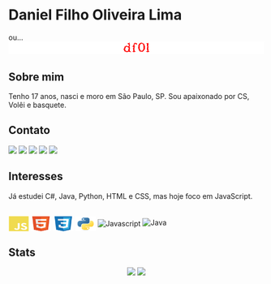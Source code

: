 # Daniel Filho Oliveira Lima
ou...
  <img src="./assets/df0l_13873.gif"/>
## Sobre mim
Tenho 17 anos, nasci e moro em São Paulo, SP. Sou apaixonado por CS, Volêi e basquete. 

## Contato
<div> 
  <a href="https://www.instagram.com/d.f.0.l/" target="_blank"><img src="https://img.shields.io/twitter/url?color=%23E1306C&label=Instagram&logo=Instagram&style=for-the-badge&url=https%3A%2F%2Ftwitter.com%2Fdanieldf0l" target="_blank"></a> 
  <a href = "mailto:df0l@outlook.com"><img src="https://img.shields.io/twitter/url?color=DC3E15&label=Outlook&logo=Microsoft&logoColor=White&style=for-the-badge&url=https%3A%2F%2Ftwitter.com%2Fdanieldf0l" target="_blank"></a>
  <a href="https://www.linkedin.com/in/df0l/" target="_blank"><img src="https://img.shields.io/twitter/url?color=blue&label=LinkedIn&logo=LinkedIn&style=for-the-badge&url=https%3A%2F%2Fwww.linkedin.com%2Fin%2Fdf0l%2F" target="_blank"></a>
  <a href="https://twitter.com/danieldf0l" target="_blank"><img src="https://img.shields.io/twitter/url?color=%2300acee&label=Twitter&logo=Twitter&style=for-the-badge&url=https%3A%2F%2Ftwitter.com%2Fdanieldf0l" target="_blank"></a>
  <a href="https://medium.com/@df0l" target="_blank"><img src="https://img.shields.io/twitter/url?color=FFFFFF&label=Medium&logo=Medium&style=for-the-badge&url=https%3A%2F%2Fmedium.com%2F%40df0l" target="_blank"></a>
</div>

## Interesses
Já estudei C#, Java, Python, HTML e CSS, mas hoje foco em JavaScript.
</div>
<div style="display: inline_block"><br>
  <img align="center" alt="Js" height="30" width="40" src="https://raw.githubusercontent.com/devicons/devicon/master/icons/javascript/javascript-plain.svg">
  <img align="center" alt="HTML" height="30" width="40" src="https://raw.githubusercontent.com/devicons/devicon/master/icons/html5/html5-original.svg">
  <img align="center" alt="CSS" height="30" width="40" src="https://raw.githubusercontent.com/devicons/devicon/master/icons/css3/css3-original.svg">
  <img align="center" alt="Python" height="30" width="40" src="https://raw.githubusercontent.com/devicons/devicon/master/icons/python/python-original.svg">
  <img align="center" alt="Javascript" height="30" width="40" src="https://cdn.jsdelivr.net/gh/devicons/devicon/icons/csharp/csharp-original.svg"/>
  <img aling="center" alt="Java" height="30" width="40" src="https://cdn.jsdelivr.net/gh/devicons/devicon/icons/java/java-original.svg"/>
</div>

## Stats
<div align="center">
  <img height="180em" src="https://github-readme-stats.vercel.app/api?username=danieldf0l&show_icons=true&theme=transparent&include_all_commits=true&count_private=true"/>
  <img height="180em" src="https://github-readme-stats.vercel.app/api/top-langs/?username=danieldf0l&layout=compact&langs_count=7&theme=transparent"/>
</div>

